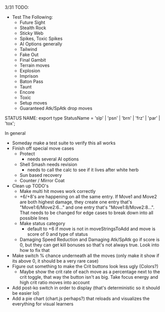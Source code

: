 3/31
TODO:
- Test The Following:
  - Future Sight
  - Stealth Rock
  - Sticky Web
  - Spikes, Toxic Spikes
  - AI Options generally
  - Tailwind
  - Fake Out
  - Final Gambit
  - Terrain moves
  - Explosion
  - Imprison
  - Baton Pass
  - Taunt
  - Encore
  - Toxic
  - Setup moves
  - Guaranteed Atk/SpAtk drop moves

STATUS NAME: 
export type StatusName = 'slp' | 'psn' | 'brn' | 'frz' | 'par' | 'tox';

In general
- Someday make a test suite to verify this all works
- Finish off special move cases
  - Protect
    - needs several AI options
  - Shell Smash needs revision
    - needs to call the calc to see if it lives after white herb
  - Sun based recovery
  - Counter / Mirror Coat
- Clean up TODO's
  - Make multi hit moves work correctly
  - +6/+8's are happening on all the same entry. If Move1 and Move2 are both highest damage, they create one entry that's "Move1:6/Move2:6..." and one entry that's "Move1:8/Move2:8...". That needs to be changed for edge cases to break down into all possible lines
  - Make status category
    - default to +6 if move is not in moveStringsToAdd and move is score of 0 and type of status
  - Damaging Speed Reduction and Damaging Atk/SpAtk go if score is 0, but they can get kill bonuses so that's not always true. Look into how to fix that
- Make switch % chance underneath all the moves (only make it show if its above 0, it should be a very rare case)
- Figure out something to make the Crit buttons look less ugly (Colors?)
  - Maybe show the crit rate of each move as a percentage next to the crit toggle, that way the button isn't as big. Take focus energy and high crit ratio moves into account
- Add post-ko switch in order to display (that's deterministic so it should be easier lol)
- Add a pie chart (chart.js perhaps?) that reloads and visualizes the everything for visual learners